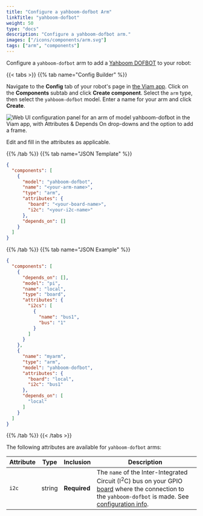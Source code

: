 ```yaml
---
title: "Configure a yahboom-dofbot Arm"
linkTitle: "yahboom-dofbot"
weight: 50
type: "docs"
description: "Configure a yahboom-dofbot arm."
images: ["/icons/components/arm.svg"]
tags: ["arm", "components"]
---
```


Configure a `yahboom-dofbot` arm to add a [Yahboom DOFBOT](https://category.yahboom.net/collections/r-robotics-arm) to your robot:

{{< tabs >}}
{{% tab name="Config Builder" %}}

Navigate to the **Config** tab of your robot's page in [the Viam app](https://app.viam.com).
Click on the **Components** subtab and click **Create component**.
Select the `arm` type, then select the `yahboom-dofbot` model.
Enter a name for your arm and click **Create**.

![Web UI configuration panel for an arm of model yahboom-dofbot in the Viam app, with Attributes & Depends On drop-downs and the option to add a frame.](/components/arm/yahboom-dofbot-ui-config.png)

Edit and fill in the attributes as applicable.

{{% /tab %}}
{{% tab name="JSON Template" %}}

```json {class="line-numbers linkable-line-numbers"}
{
  "components": [
    {
      "model": "yahboom-dofbot",
      "name": "<your-arm-name>",
      "type": "arm",
      "attributes": {
        "board": "<your-board-name>",
        "i2c": "<your-i2c-name>"
      },
      "depends_on": []
    }
  ]
}
```

{{% /tab %}}
{{% tab name="JSON Example" %}}

```json {class="line-numbers linkable-line-numbers"}
{
  "components": [
    {
      "depends_on": [],
      "model": "pi",
      "name": "local",
      "type": "board",
      "attributes": {
        "i2cs": [
          {
            "name": "bus1",
            "bus": "1"
          }
        ]
      }
    },
    {
      "name": "myarm",
      "type": "arm",
      "model": "yahboom-dofbot",
      "attributes": {
        "board": "local",
        "i2c": "bus1"
      },
      "depends_on": [
        "local"
      ]
    }
  ]
}
```

{{% /tab %}}
{{< /tabs >}}

The following attributes are available for `yahboom-dofbot` arms:

| Attribute | Type | Inclusion | Description |
| --------- | ---- | ----------| ----------- |
| `i2c`  | string | **Required** | The `name` of the Inter-Integrated Circuit (I<sup>2</sup>C) bus on your GPIO [board](/components/board/) where the connection to the `yahboom-dofbot` is made. See [configuration info](/components/board/#i2cs). |
